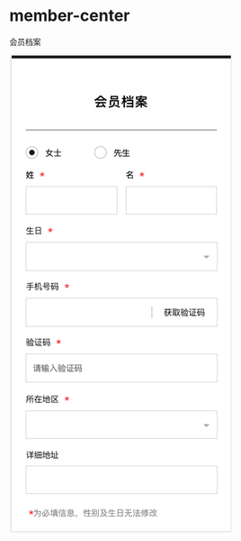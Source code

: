 # member-center
会员档案

![demo](https://raw.githubusercontent.com/damingerdai/member-center/master/demo.png)
